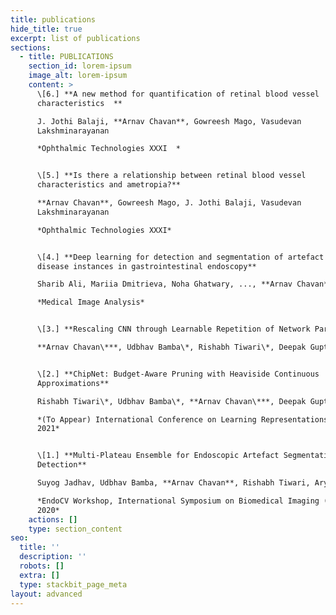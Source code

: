```yaml
---
title: publications
hide_title: true
excerpt: list of publications
sections:
  - title: PUBLICATIONS
    section_id: lorem-ipsum
    image_alt: lorem-ipsum
    content: >
      \[6.] **A new method for quantification of retinal blood vessel
      characteristics  **

      J. Jothi Balaji, **Arnav Chavan**, Gowreesh Mago, Vasudevan
      Lakshminarayanan  

      *Ophthalmic Technologies XXXI  *


      \[5.] **Is there a relationship between retinal blood vessel
      characteristics and ametropia?**

      **Arnav Chavan**, Gowreesh Mago, J. Jothi Balaji, Vasudevan
      Lakshminarayanan

      *Ophthalmic Technologies XXXI*


      \[4.] **Deep learning for detection and segmentation of artefact and
      disease instances in gastrointestinal endoscopy**

      Sharib Ali, Mariia Dmitrieva, Noha Ghatwary, ..., **Arnav Chavan** *Et al*

      *Medical Image Analysis*


      \[3.] **Rescaling CNN through Learnable Repetition of Network Parameters**

      **Arnav Chavan\***, Udbhav Bamba\*, Rishabh Tiwari\*, Deepak Gupta\*


      \[2.] **ChipNet: Budget-Aware Pruning with Heaviside Continuous
      Approximations**

      Rishabh Tiwari\*, Udbhav Bamba\*, **Arnav Chavan\***, Deepak Gupta\*

      *(To Appear) International Conference on Learning Representations (ICLR)
      2021*


      \[1.] **Multi-Plateau Ensemble for Endoscopic Artefact Segmentation and
      Detection**

      Suyog Jadhav, Udbhav Bamba, **Arnav Chavan**, Rishabh Tiwari, Aryan Raj

      *EndoCV Workshop, International Symposium on Biomedical Imaging (ISBI)
      2020*
    actions: []
    type: section_content
seo:
  title: ''
  description: ''
  robots: []
  extra: []
  type: stackbit_page_meta
layout: advanced
---
```

